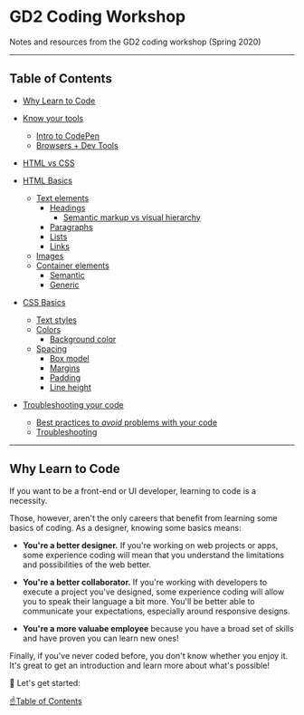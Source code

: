 # GD2 Coding Workshop
Notes and resources from the GD2 coding workshop (Spring 2020)


---

## Table of Contents

* [Why Learn to Code](README.md#why-learn-to-code)

* [Know your tools](tools.md)
  * [Intro to CodePen](tools.md/#intro-to-codepen)
  * [Browsers + Dev Tools](tools.md/#browsers--dev-tools)

* [HTML vs CSS](html-vs-css.md)

* [HTML Basics](html-basics.md)
   * [Text elements](html-basics.md/#text-elements)
      * [Headings](html-basics.md/#headings)
         * [Semantic markup vs visual hierarchy](html-basics.md/#semantic-markup-vs-visual-hierarchy)
      * [Paragraphs](html-basics.md/#paragraphs)
      * [Lists](html-basics.md/#lists)
      * [Links](html-basics.md/#links)
   * [Images](html-basics.md/#images)
   * [Container elements](html-basics.md/#container-elements)
      * [Semantic](html-basics.md/#semantic)
      * [Generic](html-basics.md/#generic)

* [CSS Basics](css-basics.md)
  * [Text styles](css-basics.md#text-styles)
  * [Colors](css-basics.md#colors)
    * [Background color](css-basics.md#background-color)
  * [Spacing](css-basics.md#spacing)
    * [Box model](css-basics.md#box-model)
    * [Margins](css-basics.md#margins)
    * [Padding](css-basics.md#padding)
    * [Line height](css-basics.md#line-height)

* [Troubleshooting your code](troubleshooting.md)
   * [Best practices to <em>avoid</em> problems with your code](troubleshooting.md/#best-practices-to-avoid-problems-with-your-code)
   * [Troubleshooting](troubleshooting.md/#troubleshooting)

---

## Why Learn to Code

If you want to be a front-end or UI developer, learning to code is a necessity.

Those, however, aren't the only careers that benefit from learning some basics of coding. As a designer, knowing some basics means:

- **You're a better designer.** If you're working on web projects or apps, some experience coding will mean that you understand the limitations and possibilities of the web better.

- **You're a better collaborator.** If you're working with developers to execute a project you've designed, some experience coding will allow you to speak their language a bit more. You'll be better able to communicate your expectations, especially around responsive designs.

- **You're a more valuabe employee** because you have a broad set of skills and have proven you can learn new ones!

Finally, if you've never coded before, you don't know whether you enjoy it. It's great to get an introduction and learn more about what's possible!

🎉 Let's get started:

[☝️Table of Contents](#table-of-contents)
